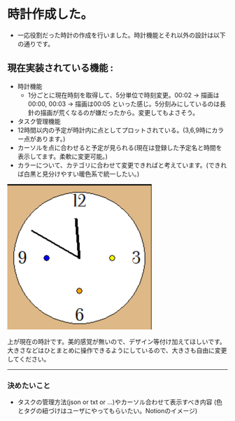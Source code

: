 # 時計作成した。
- 一応役割だった時計の作成を行いました。時計機能とそれ以外の設計は以下の通りです。
## 現在実装されている機能 : 
- 時計機能
  - 1分ごとに現在時刻を取得して、5分単位で時刻変更。00:02 -> 描画は00:00, 00:03 -> 描画は00:05 といった感じ。5分刻みにしているのは長針の描画が荒くなるのが嫌だったから。変更してもよさそう。
- タスク管理機能
 - 12時間以内の予定が時計内に点としてプロットされている。(3,6,9時にカラー点があります。)
 - カーソルを点に合わせると予定が見られる(現在は登録した予定名と時間を表示してます。柔軟に変更可能。)
 - カラーについて、カテゴリに合わせて変更できればと考えています。(できれば白黒と見分けやすい暖色系で統一したい。)

![](hackathon_clock_ver1.png)

上が現在の時計です。美的感覚が無いので、デザイン等付け加えてほしいです。大きさなどはひとまとめに操作できるようにしているので、大きさも自由に変更してください。

---

### 決めたいこと
- タスクの管理方法(json or txt or ...)やカーソル合わせて表示すべき内容 (色とタグの紐づけはユーザにやってもらいたい。Notionのイメージ)
